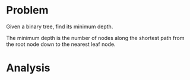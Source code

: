 # Problem

Given a binary tree, find its minimum depth.

The minimum depth is the number of nodes along the shortest path from the root node down to the nearest leaf node.

# Analysis

